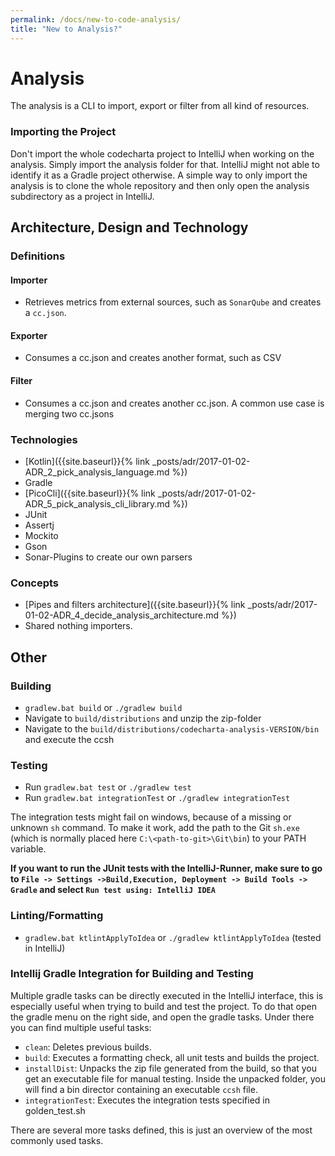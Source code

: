 ```yaml
---
permalink: /docs/new-to-code-analysis/
title: "New to Analysis?"
---
```


# Analysis

The analysis is a CLI to import, export or filter from all kind of resources.

### Importing the Project

Don't import the whole codecharta project to IntelliJ when working on the analysis. Simply import the analysis folder for that. IntelliJ might not able to identify it as a Gradle project otherwise.
A simple way to only import the analysis is to clone the whole repository and then only open the analysis subdirectory as a project in IntelliJ.

## Architecture, Design and Technology

### Definitions

#### Importer

-   Retrieves metrics from external sources, such as `SonarQube` and creates a `cc.json`.

#### Exporter

-   Consumes a cc.json and creates another format, such as CSV

#### Filter

-   Consumes a cc.json and creates another cc.json. A common use case is merging two cc.jsons

### Technologies

-   [Kotlin]({{site.baseurl}}{% link _posts/adr/2017-01-02-ADR_2_pick_analysis_language.md %})
-   Gradle
-   [PicoCli]({{site.baseurl}}{% link _posts/adr/2017-01-02-ADR_5_pick_analysis_cli_library.md %})
-   JUnit
-   Assertj
-   Mockito
-   Gson
-   Sonar-Plugins to create our own parsers

### Concepts

-   [Pipes and filters architecture]({{site.baseurl}}{% link _posts/adr/2017-01-02-ADR_4_decide_analysis_architecture.md %})
-   Shared nothing importers.

## Other

### Building

-   `gradlew.bat build` or `./gradlew build`
-   Navigate to `build/distributions` and unzip the zip-folder
-   Navigate to the `build/distributions/codecharta-analysis-VERSION/bin` and execute the ccsh

### Testing

-   Run `gradlew.bat test` or `./gradlew test`
-   Run `gradlew.bat integrationTest` or `./gradlew integrationTest`

The integration tests might fail on windows, because of a missing or unknown `sh` command.
To make it work, add the path to the Git `sh.exe` (which is normally placed here `C:\<path-to-git>\Git\bin`) to your PATH variable.

**If you want to run the JUnit tests with the IntelliJ-Runner, make sure to go to `File -> Settings ->Build,Execution, Deployment -> Build Tools -> Gradle` and select `Run test using: IntelliJ IDEA`**

### Linting/Formatting

-   `gradlew.bat ktlintApplyToIdea` or `./gradlew ktlintApplyToIdea` (tested in IntelliJ)

### Intellij Gradle Integration for Building and Testing

Multiple gradle tasks can be directly executed in the IntelliJ interface, this is especially useful when trying to build and test the project.
To do that open the gradle menu on the right side, and open the gradle tasks.
Under there you can find multiple useful tasks:

-   `clean`: Deletes previous builds.
-   `build`: Executes a formatting check, all unit tests and builds the project.
-   `installDist`: Unpacks the zip file generated from the build, so that you get an executable file for manual testing. Inside the unpacked folder, you will find a bin director containing an executable `ccsh` file.
-   `integrationTest`: Executes the integration tests specified in golden_test.sh

There are several more tasks defined, this is just an overview of the most commonly used tasks.
